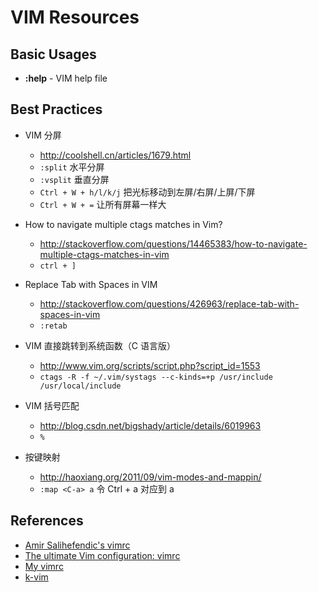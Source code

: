 # VIM Resources

## Basic Usages

* **:help** - VIM help file

## Best Practices

* VIM 分屏
    - <http://coolshell.cn/articles/1679.html>
    - `:split` 水平分屏
    - `:vsplit` 垂直分屏
    - `Ctrl + W + h/l/k/j` 把光标移动到左屏/右屏/上屏/下屏
    - `Ctrl + W + =` 让所有屏幕一样大

* How to navigate multiple ctags matches in Vim?
    - <http://stackoverflow.com/questions/14465383/how-to-navigate-multiple-ctags-matches-in-vim>
    - `ctrl + ]`

* Replace Tab with Spaces in VIM
    - <http://stackoverflow.com/questions/426963/replace-tab-with-spaces-in-vim>
    - `:retab`

* VIM 直接跳转到系统函数（C 语言版）
    - <http://www.vim.org/scripts/script.php?script_id=1553>
    - `ctags -R -f ~/.vim/systags --c-kinds=+p /usr/include /usr/local/include`

* VIM 括号匹配
    - <http://blog.csdn.net/bigshady/article/details/6019963>
    - `%`

* 按键映射
    - <http://haoxiang.org/2011/09/vim-modes-and-mappin/>
    - `:map <C-a> a` 令 Ctrl + a 对应到 a

## References

* [Amir Salihefendic's vimrc](http://amix.dk/vim/vimrc.html)
* [The ultimate Vim configuration: vimrc](https://github.com/amix/vimrc)
* [My vimrc](https://github.com/omsobliga/profile/blob/master/.vimrc)
* [k-vim](https://github.com/wklken/k-vim)
